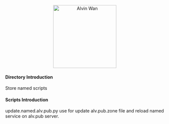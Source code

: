 <p align='center'> <a href='https://github.com/alvinwancn' target="_blank"> <img src='https://github.com/AlvinWanCN/life-record/raw/master/images/etlucency.png' alt='Alvin Wan' width=200></a></p>


#### Directory Introduction
Store named scripts


#### Scripts Introduction

update.named.alv.pub.py use for update alv.pub.zone file and reload named service on alv.pub server.